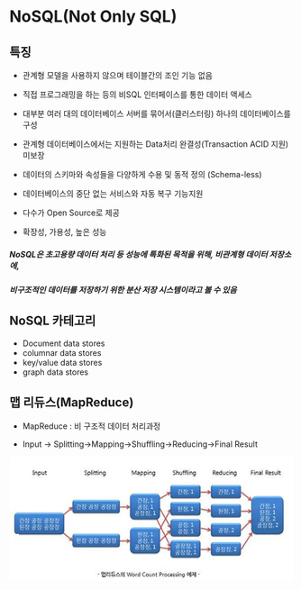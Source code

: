 # NoSQL(Not Only SQL)



## 특징

- 관계형 모델을 사용하지 않으며 테이블간의 조인 기능 없음

- 직접 프로그래밍을 하는 등의 비SQL 인터페이스를 통한 데이터 액세스

- 대부분 여러 대의 데이터베이스 서버를 묶어서(클러스터링) 하나의 데이터베이스를 구성

- 관계형 데이터베이스에서는 지원하는 Data처리 완결성(Transaction ACID 지원) 미보장

- 데이터의 스키마와 속성들을 다양하게 수용 및 동적 정의 (Schema-less)

- 데이터베이스의 중단 없는 서비스와 자동 복구 기능지원

- 다수가 Open Source로 제공

- 확장성, 가용성, 높은 성능

  

##### NoSQL은 초고용량 데이터 처리 등 성능에 특화된 목적을 위해, 비관계형 데이터 저장소에, 

##### 비구조적인 데이터를 저장하기 위한 분산 저장 시스템이라고 볼 수 있음



## NoSQL 카테고리

- Document data stores
- columnar data stores
- key/value data stores
- graph data stores



## 맵 리듀스(MapReduce)

- MapReduce : 비 구조적 데이터 처리과정

- Input -> Splitting->Mapping->Shuffling->Reducing->Final Result

![image-20210707132747301](NoSQL.assets/image-20210707132747301.png)

